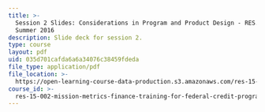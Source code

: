 ```yaml
---
title: >-
  Session 2 Slides: Considerations in Program and Product Design - RES.15-002 -
  Summer 2016
description: Slide deck for session 2.
type: course
layout: pdf
uid: 035d701cafda6a6a34076c38459fdeda
file_type: application/pdf
file_location: >-
  https://open-learning-course-data-production.s3.amazonaws.com/res-15-002-mission-metrics-finance-training-for-federal-credit-program-professionals-summer-2016/035d701cafda6a6a34076c38459fdeda_MITRES15-002SUM16_Session_2.pdf
course_id: >-
  res-15-002-mission-metrics-finance-training-for-federal-credit-program-professionals-summer-2016
---
```

